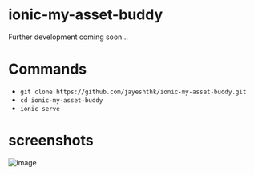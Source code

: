 # ionic-my-asset-buddy
Further development coming soon...

# Commands
- `git clone https://github.com/jayeshthk/ionic-my-asset-buddy.git`
- `cd ionic-my-asset-buddy`
-  `ionic serve `

# screenshots 
![image](https://github.com/jayeshthk/ionic-my-asset-buddy/assets/56386987/2238e5d9-fc0d-477c-9d86-c67c70138ab4)
